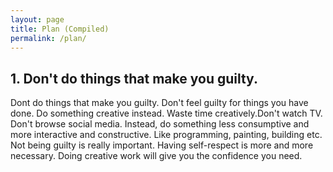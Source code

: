```yaml
---
layout: page
title: Plan (Compiled)
permalink: /plan/
---
```


## 1. Don't do things that make you guilty.

Dont do things that make you guilty. Don't feel guilty for things you have done. Do something creative instead. Waste time creatively.Don't watch TV. Don't browse social media. Instead, do something less consumptive and more interactive and constructive. Like programming, painting, building etc. Not being guilty is really important. Having self-respect is more and more necessary. Doing creative work will give you the confidence you need.
